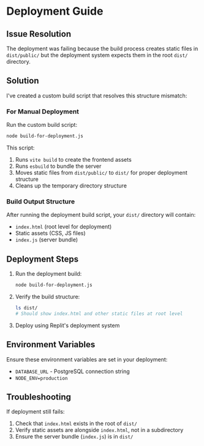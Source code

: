 # Deployment Guide

## Issue Resolution

The deployment was failing because the build process creates static files in `dist/public/` but the deployment system expects them in the root `dist/` directory.

## Solution

I've created a custom build script that resolves this structure mismatch:

### For Manual Deployment

Run the custom build script:
```bash
node build-for-deployment.js
```

This script:
1. Runs `vite build` to create the frontend assets
2. Runs `esbuild` to bundle the server
3. Moves static files from `dist/public/` to `dist/` for proper deployment structure
4. Cleans up the temporary directory structure

### Build Output Structure

After running the deployment build script, your `dist/` directory will contain:
- `index.html` (root level for deployment)
- Static assets (CSS, JS files)
- `index.js` (server bundle)

## Deployment Steps

1. Run the deployment build:
   ```bash
   node build-for-deployment.js
   ```

2. Verify the build structure:
   ```bash
   ls dist/
   # Should show index.html and other static files at root level
   ```

3. Deploy using Replit's deployment system

## Environment Variables

Ensure these environment variables are set in your deployment:
- `DATABASE_URL` - PostgreSQL connection string
- `NODE_ENV=production`

## Troubleshooting

If deployment still fails:
1. Check that `index.html` exists in the root of `dist/`
2. Verify static assets are alongside `index.html`, not in a subdirectory
3. Ensure the server bundle (`index.js`) is in `dist/`